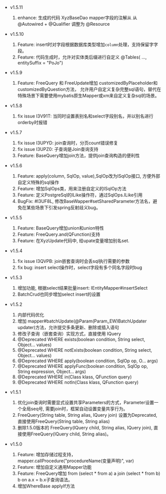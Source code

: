 - v1.5.11
    1. enhance: 生成的代码 XyzBaseDao mapper字段的注解从 从 @Autowired + @Qualifier 调整为 @Resource
  

- v1.5.10
    1. Feature: insert时对字段根据数据库类型增加`column`处理，支持保留字字段。
    2. Feature: 代码生成时，允许对实体类后缀进行自定义 @Tables( ..., entitySuffix = "PoJo")

- v1.5.9
    1. Feature: FreeQuery 和 FreeUpdate增加 customizedByPlaceholder和customizedByQuestion方法，
       允许用户自定义复杂完整sql语句，替代在特殊场景下需要使用mybatis原生Mapper或xm来自定义复杂sql的场景。

- v1.5.8
    1. fix issue I3V91T: 当同时设置表别名和select字段别名，并以别名进行orderby时报错

- v1.5.7
    1. fix issue I3UPYD: join查询时，分页count错误修复
    2. fix issue I3UPZ0: 子查询是Join查询支持
    3. Feature: BaseQuery增加join方法，提供join查询构造的便利性

- v1.5.6
    1. Feature: apply(column, SqlOp, value),SqlOp改为ISqlOp接口, 方便外部自定义特殊的sql操作
    2. Feature: 增加SqlOps类，用来注册自定义的ISqlOp方法
    3. Feature: 定义PostgreSql的ILike操作符，通过SqlOps.ILike引用
    4. BugFix: #I3UF8L, 修改BaseWapper#setSharedParameter方法名，避免在某些场景下引发spring反射歧义bug。

- v1.5.5
    1. Feature: BaseQuery增加union和union特性
    2. Feature: FreeQuery.and(QFunction)支持
    3. Feature: 在XyzUpdate代码中, 给upate变量增加别名set.

- v1.5.4
    1. fix issue I3QVPB: join嵌套查询时会丢sql执行需要的参数
    2. fix bug: insert select操作时，select字段有多个同名字段时bug

- v1.5.3
    1. 增加功能, 根据select结果批量insert: IEntityMapper#insertSelect
    2. BatchCrud也同步增加select insert的设置

- v1.5.2
    1. 内部代码优化
    2. 增加 mapper#batchUpdate(@Param(Param_EW)BatchUpdater updater)方法，允许提交多条更新、删除或插入语句
    3. 修改子查询（嵌套查询）实现方式，直接使用 IQuery
    4. @Deprecated WHERE exists(boolean condition, String select, Object... values)
    5. @Deprecated WHERE notExists(boolean condition, String select, Object... values)
    6. @Deprecated WHERE apply(boolean condition, SqlOp op, O... args)
    7. @Deprecated WHERE applyFunc(boolean condition, SqlOp op, String expression, Object... args)
    8. @Deprecated WHERE in(Class<NQ> klass, QFunction<NQ> query)
    9. @Deprecated WHERE notIn(Class<NQ> klass, QFunction<NQ> query)

- v1.5.1
    1. 优化join查询时需要显式设置共享Parameters的方式，Parameter设置一个全局seq号, 需要join时，框架自动设置变量共享行为。
    1. FreeQuery(String table, String alias, IQuery join) 设置为Deprecated, 直接使用FreeQuery(String table, String alias)
    2. 删除1.5.0版本的 FreeQuery(IQuery child, String alias, IQuery join), 直接使用FreeQuery(IQuery child, String alias)。

- v1.5.0
    1. Feature: 增加存储过程支持， mapper.callProcedure("procedureName(变量声明)", var)
    2. Feature: 增加自定义通用Mapper功能
    3. Feature: FreeQuery增加 from (select * from a) a join (select * from b) b on a.x = b.x子查询语法。
    4. 增加WhereBase applyIf方法
